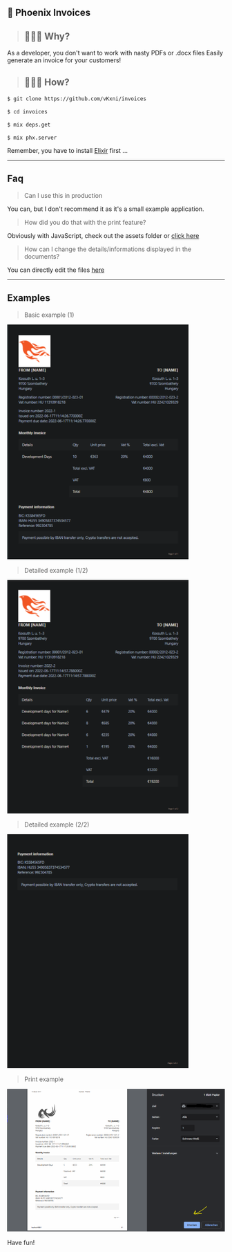 ## 🧾 Phoenix Invoices

> ## 🙇🏻‍♂️ Why?
As a developer, you don't want to work with nasty PDFs or .docx files
Easily generate an invoice for your customers!

> ## 🙋🏻‍♂️ How?
```
$ git clone https://github.com/vKxni/invoices
```
```
$ cd invoices
```

```
$ mix deps.get
```
```
$ mix phx.server
```
Remember, you have to install [Elixir](https://elixir-lang.org/install.html) first ...
<hr>

## Faq
> Can I use this in production

You can, but I don't recommend it as it's a small example application. 

> How did you do that with the print feature?

Obviously with JavaScript, check out the assets folder or [click here](https://github.com/vKxni/invoices/blob/ca284fef9ccb6476262ba3ae2b9646f87c44d2af/assets/js/pdf.js#L11)

> How can I change the details/informations displayed in the documents?

You can directly edit the files [here](https://github.com/vKxni/invoices/blob/master/lib/billing.ex)


<hr>

## Examples

> Basic example (1)
<p align="left">
  <a href="https://discord.gg/3eNaWPhWZE" target="blank"><img src="demo/example1.png" width="420" alt="Example 1" /></a>
</p>

> Detailed example (1/2)
<p align="left">
  <a href="https://discord.gg/3eNaWPhWZE" target="blank"><img src="demo/example2-1.png" width="420" alt="Example 2-1" /></a>
</p>

> Detailed example (2/2)
<p align="left">
  <a href="https://discord.gg/3eNaWPhWZE" target="blank"><img src="demo/example2.png" width="420" alt="Example 2" /></a>
</p>

> Print example
<p align="left">
  <a href="https://discord.gg/3eNaWPhWZE" target="blank"><img src="demo/print.png" width="720" heigth="500" alt="Print Example" /></a>
</p>

Have fun!
